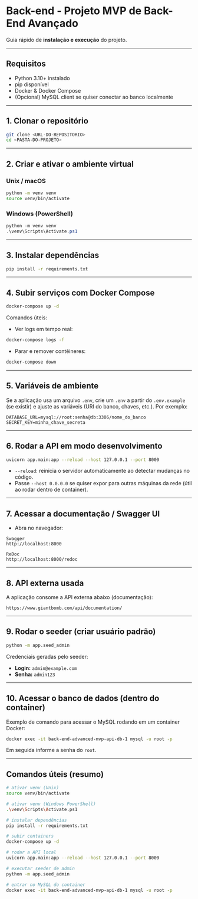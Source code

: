 # Back-end - Projeto MVP de Back-End Avançado

Guia rápido de **instalação e execução** do projeto.

---

## Requisitos

* Python 3.10+ instalado
* pip disponível
* Docker & Docker Compose
* (Opcional) MySQL client se quiser conectar ao banco localmente

---

## 1. Clonar o repositório

```bash
git clone <URL-DO-REPOSITORIO>
cd <PASTA-DO-PROJETO>
```

---

## 2. Criar e ativar o ambiente virtual

### Unix / macOS

```bash
python -m venv venv
source venv/bin/activate
```

### Windows (PowerShell)

```powershell
python -m venv venv
.\venv\Scripts\Activate.ps1
```

---

## 3. Instalar dependências

```bash
pip install -r requirements.txt
```

---

## 4. Subir serviços com Docker Compose

```bash
docker-compose up -d
```

Comandos úteis:

* Ver logs em tempo real:

```bash
docker-compose logs -f
```

* Parar e remover contêineres:

```bash
docker-compose down
```

---

## 5. Variáveis de ambiente

Se a aplicação usa um arquivo `.env`, crie um `.env` a partir do `.env.example` (se existir) e ajuste as variáveis (URI do banco, chaves, etc.). Por exemplo:

```
DATABASE_URL=mysql://root:senha@db:3306/nome_do_banco
SECRET_KEY=minha_chave_secreta
```

---

## 6. Rodar a API em modo desenvolvimento

```bash
uvicorn app.main:app --reload --host 127.0.0.1 --port 8000
```

* `--reload`: reinicia o servidor automaticamente ao detectar mudanças no código.
* Passe `--host 0.0.0.0` se quiser expor para outras máquinas da rede (útil ao rodar dentro de container).

---

## 7. Acessar a documentação / Swagger UI

* Abra no navegador:

```
Swagger
http://localhost:8000

ReDoc
http://localhost:8000/redoc
```

---

## 8. API externa usada

A aplicação consome a API externa abaixo (documentação):

```
https://www.giantbomb.com/api/documentation/
```

---

## 9. Rodar o seeder (criar usuário padrão)

```bash
python -m app.seed_admin
```

Credenciais geradas pelo seeder:

* **Login:** `admin@example.com`
* **Senha:** `admin123`

---

## 10. Acessar o banco de dados (dentro do container)

Exemplo de comando para acessar o MySQL rodando em um container Docker:

```bash
docker exec -it back-end-advanced-mvp-api-db-1 mysql -u root -p
```

Em seguida informe a senha do `root`.

---

## Comandos úteis (resumo)

```bash
# ativar venv (Unix)
source venv/bin/activate

# ativar venv (Windows PowerShell)
.\venv\Scripts\Activate.ps1

# instalar dependências
pip install -r requirements.txt

# subir containers
docker-compose up -d

# rodar a API local
uvicorn app.main:app --reload --host 127.0.0.1 --port 8000

# executar seeder de admin
python -m app.seed_admin

# entrar no MySQL do container
docker exec -it back-end-advanced-mvp-api-db-1 mysql -u root -p
```

